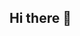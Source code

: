 ## Hi there 👋

<!--
**rb3474/rb3474** is a ✨ _special_ ✨ repository because its `README.md` (this file) appears on your GitHub profile.

Here are some ideas to get you started:

- 🔭 I’m currently working on ... my MLIS!
- 🌱 I’m currently learning ... about infectious diseases.
- 👯 I’m looking to collaborate on ... nothing!
- 🤔 I’m looking for help with ... nothing!
- 💬 Ask me about ... my Halloween plans.
- 📫 How to reach me: ... don't!
- 😄 Pronouns: ... She/Her/They
- ⚡ Fun fact: ... I've never broken a bone, but I have broken someone elses (by accident!)
-->
